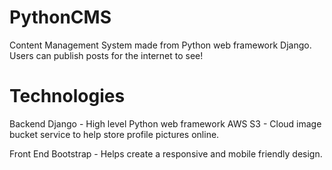 # PythonCMS
 Content Management System made from Python web framework Django. Users can publish posts for the internet to see!

# Technologies 
 Backend
	Django - High level Python web framework
 AWS S3 - Cloud image bucket service to help store profile pictures online.
	
 Front End
	Bootstrap - Helps create a responsive and mobile friendly design.
